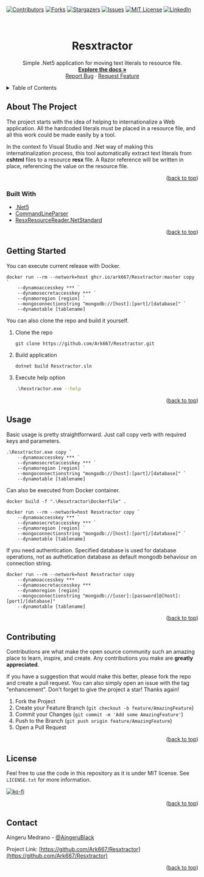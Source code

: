 <div id="top"></div>
<!--
*** Thanks for checking out the Best-README-Template. If you have a suggestion
*** that would make this better, please fork the repo and create a pull request
*** or simply open an issue with the tag "enhancement".
*** Don't forget to give the project a star!
*** Thanks again! Now go create something AMAZING! :D
-->



<!-- PROJECT SHIELDS -->
<!--
*** I'm using markdown "reference style" links for readability.
*** Reference links are enclosed in brackets [ ] instead of parentheses ( ).
*** See the bottom of this document for the declaration of the reference variables
*** for contributors-url, forks-url, etc. This is an optional, concise syntax you may use.
*** https://www.markdownguide.org/basic-syntax/#reference-style-links
-->
[![Contributors][contributors-shield]][contributors-url]
[![Forks][forks-shield]][forks-url]
[![Stargazers][stars-shield]][stars-url]
[![Issues][issues-shield]][issues-url]
[![MIT License][license-shield]][license-url]
[![LinkedIn][linkedin-shield]][linkedin-url]



<!-- PROJECT LOGO -->
<br />
<div align="center">
  <!-- <a href="https://github.com/Ark667/Resxtractor">
    <img src="images/logo.png" alt="Logo" width="80" height="80">
  </a> -->

<h1 align="center">Resxtractor</h1>

  <p align="center">
    Simple .Net5 application for moving text literals to resource file.
    <br />
    <a href="https://github.com/Ark667/Resxtractor"><strong>Explore the docs »</strong></a>
    <br />    
    <a href="https://github.com/Ark667/Resxtractor/issues">Report Bug</a>
    ·
    <a href="https://github.com/Ark667/Resxtractor/issues">Request Feature</a>
    <br />    
  </p>
</div>


<!-- TABLE OF CONTENTS -->
<details>
  <summary>Table of Contents</summary>
  <ol>
    <li>
      <a href="#about-the-project">About The Project</a>
      <ul>
        <li><a href="#built-with">Built With</a></li>
      </ul>
    </li>
    <li><a href="#getting-started">Getting Started</a></li>
    <li><a href="#usage">Usage</a></li>
    <!-- <li><a href="#roadmap">Roadmap</a></li> -->
    <li><a href="#contributing">Contributing</a></li>
    <li><a href="#license">License</a></li>
    <li><a href="#contact">Contact</a></li>
    <!-- <li><a href="#acknowledgments">Acknowledgments</a></li> -->
  </ol>
</details>



<!-- ABOUT THE PROJECT -->
## About The Project

<!-- [![Product Name Screen Shot][product-screenshot]](https://example.com) -->

The project starts with the idea of helping to internationalize a Web application. All the hardcoded literals must
be placed in a resource file, and all this work could be made easily by a tool.

In the context fo Visual Studio and .Net way of making this internatinalization process, this tool automatically extract text literals from <strong>cshtml</strong> files to a resource <strong>resx</strong> file.
A Razor reference will be written in place, referencing the value on the resource file.

<p align="right">(<a href="#top">back to top</a>)</p>



### Built With

* [.Net5](https://dotnet.microsoft.com/download/dotnet/5.0)
* [CommandLineParser](https://github.com/commandlineparser/commandline)
* [ResxResourceReader.NetStandard]()

<p align="right">(<a href="#top">back to top</a>)</p>



<!-- GETTING STARTED -->
## Getting Started

You can execute current release with Docker.

```pws
docker run --rm --network=host ghcr.io/ark667/Resxtractor:master copy `
    --dynamoaccesskey *** `
    --dynamosecretaccesskey *** `
    --dynamoregion [region] `
    --mongoconnectionstring "mongodb://[host]:[port]/[database]" `
    --dynamotable [tablename]
```

You can also clone the repo and build it yourself.

1. Clone the repo

   ```pws
   git clone https://github.com/Ark667/Resxtractor.git
   ```

2. Build application

   ```pws
   dotnet build Resxtractor.sln
   ```

3. Execute help option

   ```sh
   .\Resxtractor.exe --help
   ```

<p align="right">(<a href="#top">back to top</a>)</p>


<!-- USAGE EXAMPLES -->
## Usage

Basic usage is pretty straightforrward. Just call copy verb with required keys and parameters.

```pws
.\Resxtractor.exe copy `
    --dynamoaccesskey *** `
    --dynamosecretaccesskey *** `
    --dynamoregion [region] `
    --mongoconnectionstring "mongodb://[host]:[port]/[database]" `
    --dynamotable [tablename]
```

Can also be executed from Docker container.

```pws
docker build -f ".\Resxtractor\Dockerfile" .
```

```pws
docker run --rm --network=host Resxtractor copy `
    --dynamoaccesskey *** `
    --dynamosecretaccesskey *** `
    --dynamoregion [region] `
    --mongoconnectionstring "mongodb://[host]:[port]/[database]" `
    --dynamotable [tablename]
```

If you need authentication. Specified database is used for database operations, not as authetication database as default mongodb behaviour on connection string.

```pws
docker run --rm --network=host Resxtractor copy 
    --dynamoaccesskey *** 
    --dynamosecretaccesskey *** 
    --dynamoregion [region] 
    --mongoconnectionstring "mongodb://[user]:[password]@[host]:[port]/[database]" 
    --dynamotable [tablename]
```

<p align="right">(<a href="#top">back to top</a>)</p>


<!-- CONTRIBUTING -->
## Contributing

Contributions are what make the open source community such an amazing place to learn, inspire, and create. Any contributions you make are **greatly appreciated**.

If you have a suggestion that would make this better, please fork the repo and create a pull request. You can also simply open an issue with the tag "enhancement".
Don't forget to give the project a star! Thanks again!

1. Fork the Project
2. Create your Feature Branch (`git checkout -b feature/AmazingFeature`)
3. Commit your Changes (`git commit -m 'Add some AmazingFeature'`)
4. Push to the Branch (`git push origin feature/AmazingFeature`)
5. Open a Pull Request

<p align="right">(<a href="#top">back to top</a>)</p>


<!-- LICENSE -->
## License

Feel free to use the code in this repository as it is under MIT license. See `LICENSE.txt` for more information.

[![ko-fi](https://ko-fi.com/img/githubbutton_sm.svg)](https://ko-fi.com/I2I16OYC5)

<p align="right">(<a href="#top">back to top</a>)</p>


<!-- CONTACT -->
## Contact

Aingeru Medrano - [@AingeruBlack](https://twitter.com/AingeruBlack) <!-- - email@email_client.com -->

Project Link: [https://github.com/Ark667/Resxtractor](https://github.com/Ark667/Resxtractor)

<p align="right">(<a href="#top">back to top</a>)</p>


<!-- ACKNOWLEDGMENTS
## Acknowledgments

* []()
* []()
* []()

<p align="right">(<a href="#top">back to top</a>)</p>
 -->


<!-- MARKDOWN LINKS & IMAGES -->
<!-- https://www.markdownguide.org/basic-syntax/#reference-style-links -->
[contributors-shield]: https://img.shields.io/github/contributors/Ark667/Resxtractor.svg?style=for-the-badge
[contributors-url]: https://github.com/Ark667/Resxtractor/graphs/contributors
[forks-shield]: https://img.shields.io/github/forks/Ark667/Resxtractor.svg?style=for-the-badge
[forks-url]: https://github.com/Ark667/Resxtractor/network/members
[stars-shield]: https://img.shields.io/github/stars/Ark667/Resxtractor.svg?style=for-the-badge
[stars-url]: https://github.com/Ark667/Resxtractor/stargazers
[issues-shield]: https://img.shields.io/github/issues/Ark667/Resxtractor.svg?style=for-the-badge
[issues-url]: https://github.com/Ark667/Resxtractor/issues
[license-shield]: https://img.shields.io/github/license/Ark667/Resxtractor.svg?style=for-the-badge
[license-url]: https://github.com/Ark667/Resxtractor/blob/master/LICENSE.txt
[linkedin-shield]: https://img.shields.io/badge/-LinkedIn-black.svg?style=for-the-badge&logo=linkedin&colorB=555
[linkedin-url]: https://www.linkedin.com/in/aingeru/
[product-screenshot]: images/screenshot.png
